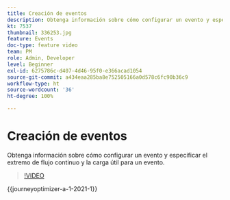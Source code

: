 ```yaml
---
title: Creación de eventos
description: Obtenga información sobre cómo configurar un evento y especificar el extremo de flujo continuo y la carga útil para un evento.
kt: 7537
thumbnail: 336253.jpg
feature: Events
doc-type: feature video
team: PM
role: Admin, Developer
level: Beginner
exl-id: 6275786c-d407-4d46-95f0-e366acad1054
source-git-commit: a434eaa285ba8e752505166a0d578c6fc90b36c9
workflow-type: ht
source-wordcount: '36'
ht-degree: 100%

---
```


# Creación de eventos

Obtenga información sobre cómo configurar un evento y especificar el extremo de flujo continuo y la carga útil para un evento.

>[!VIDEO](https://video.tv.adobe.com/v/336253?quality=12&learn=on)

{{journeyoptimizer-a-1-2021-1}}
